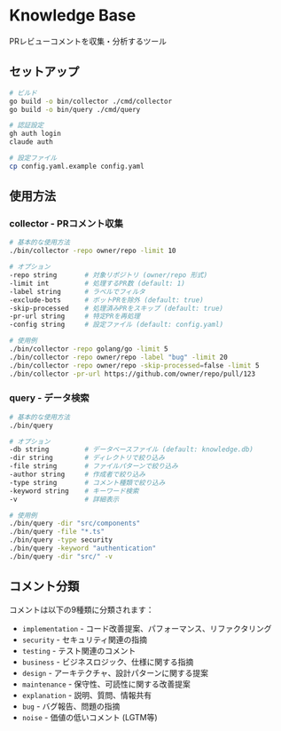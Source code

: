 # Knowledge Base

PRレビューコメントを収集・分析するツール

## セットアップ

```bash
# ビルド
go build -o bin/collector ./cmd/collector
go build -o bin/query ./cmd/query

# 認証設定
gh auth login
claude auth

# 設定ファイル
cp config.yaml.example config.yaml
```

## 使用方法

### collector - PRコメント収集

```bash
# 基本的な使用方法
./bin/collector -repo owner/repo -limit 10

# オプション
-repo string       # 対象リポジトリ (owner/repo 形式)
-limit int         # 処理するPR数 (default: 1)
-label string      # ラベルでフィルタ
-exclude-bots      # ボットPRを除外 (default: true)
-skip-processed    # 処理済みPRをスキップ (default: true)
-pr-url string     # 特定PRを再処理
-config string     # 設定ファイル (default: config.yaml)

# 使用例
./bin/collector -repo golang/go -limit 5
./bin/collector -repo owner/repo -label "bug" -limit 20
./bin/collector -repo owner/repo -skip-processed=false -limit 5
./bin/collector -pr-url https://github.com/owner/repo/pull/123
```

### query - データ検索

```bash
# 基本的な使用方法
./bin/query

# オプション
-db string         # データベースファイル (default: knowledge.db)
-dir string        # ディレクトリで絞り込み
-file string       # ファイルパターンで絞り込み
-author string     # 作成者で絞り込み
-type string       # コメント種類で絞り込み
-keyword string    # キーワード検索
-v                 # 詳細表示

# 使用例
./bin/query -dir "src/components"
./bin/query -file "*.ts"
./bin/query -type security
./bin/query -keyword "authentication"
./bin/query -dir "src/" -v
```

## コメント分類

コメントは以下の9種類に分類されます：

- `implementation` - コード改善提案、パフォーマンス、リファクタリング
- `security` - セキュリティ関連の指摘
- `testing` - テスト関連のコメント
- `business` - ビジネスロジック、仕様に関する指摘
- `design` - アーキテクチャ、設計パターンに関する提案
- `maintenance` - 保守性、可読性に関する改善提案
- `explanation` - 説明、質問、情報共有
- `bug` - バグ報告、問題の指摘
- `noise` - 価値の低いコメント (LGTM等)
